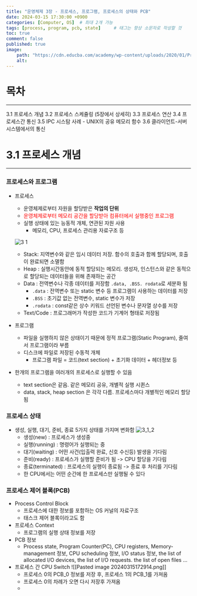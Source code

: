 ```yaml
---
title: "운영체제 3장 - 프로세스, 프로그램, 프로세스의 상태와 PCB"
date: 2024-03-15 17:30:00 +0900
categories: [Computer, OS]  # 최대 2개 가능
tags: [process, program, pcb, state]     # 태그는 항상 소문자로 작성할 것
toc: true
comment: false
published: true
image:
    path: "https://cdn.educba.com/academy/wp-content/uploads/2020/01/Program-vs-Process.jpg"
    alt: 
---
```


# 목차
---
3.1 프로세스 개념
3.2 프로세스 스케쥴링 (5장에서 상세히)
3.3 프로세스 연산
3.4 프로세스간 통신
3.5 IPC 시스탐 사례 - UNIX의 공유 메모리 함수
3.6 클라이언트-서버 시스템에서의 통신

# 3.1 프로세스 개념
---

### 프로세스와 프로그램
- 프로세스
	- 운영체제로부터 자원을 할당받은 **작업의 단위**
	- <font color="red">운영체제로부터 메모리 공간을 할당받아 컴퓨터에서 실행중인 프로그램</font>
	- 실행 상태에 있는 능동적 개체, 연관된 자원 사용
		- 메모리, CPU, 프로세스 관리용 자료구조 등

	![3 1](https://github.com/jinhg0214/jinhg0214.github.io/assets/70011316/d055dd78-2011-474a-889c-6cabdf4d7440)
	- Stack: 지역변수와 같은 임시 데이터 저장. 함수의 호출과 함께 할당되며, 호출이 완료되면 소멸함
	- Heap : 실행시간동안에 동적 할당되는 메모리. 생성자, 인스턴스와 같은 동적으로 할당되는 데이터들을 위해 존재하는 공간 
	- Data : 전역변수나 각종 데이터를 저장함 `.data, .BSS. rodata`로 세분화 됨
		- `.data` : 전역변수 또는 static 변수 등 프로그램이 사용하는 데이터를 저장
		- `.BSS` : 초기값 없는 전역변수, static 변수가 저장
		- `.rodata` : const같은 상수 키워드 선언된 변수나 문자열 상수를 저장
	- Text/Code : 프로그래머가 작성한 코드가 기계어 형태로 저장됨

- 프로그램
	- 파일을 실행하지 않은 상태이기 때문에 정적 프로그램(Static Program), 줄여서 프로그램이라 부름
	- 디스크에 파일로 저장된 수동적 개체
		- 프로그램 파일 = 코드(text section) + 초기화 데이터 + 헤더정보 등

- 한개의 프로그램을 여러개의 프로세스로 실행할 수 있음
	- text section은 같음. 같은 메모리 공유, 개별적 실행 시퀸스
	- data, stack, heap section 은 각각 다름. 프로세스마다 개별적인 메모리 할당됨

### 프로세스 상태

- 생성, 실행, 대기, 준비, 종료 5가지 상태를 가지며 변화함
	![3_1_2](https://github.com/jinhg0214/jinhg0214.github.io/assets/70011316/66d200e8-f8b1-4328-b1a3-729eccce2776)
	- 생성(new) : 프로세스가 생성중
	- 실행(running) : 명령어가 실행되는 중
	- 대기(waiting) : 어떤 사건(입출력 완료, 신호 수신등) 발생을 기다림
	- 준비(ready) : 프로세스가 실행할 준비가 됨 -> CPU 할당을 기다림
	- 종료(terminated) : 프로세스의 실행이 종료됨 -> 종료 후 처리를 기다림
	- 한 CPU에서는 어떤 순간에 한 프로세스만 실행될 수 있다
	
### 프로세스 제어 블록(PCB)
- Process Control Block
	- 프로세스에 대한 정보를 포함하는 OS 커널의 자료구조
	- 태스크 제어 블록이라고도 함
- 프로세스 Context
	- 프로그램의 실행 상태 정보를 저장
- PCB 정보
	- Process state, Program Counter(PC), CPU registers, Memory-management 정보, CPU scheduling 정보, I/O status 정보, the list of allocated I/O devices, the list of I/O requests. the list of open files … 
- 프로세스 간  CPU Switch
	 ![[Pasted image 20240315172914.png]]
	 - 프로세스 0의 PCB_0 정보를 저장 후, 프로세스 1의 PCB_1를 가져옴
	- 프로세스 0의 차례가 오면 다시 저장후 가져옴
	- 